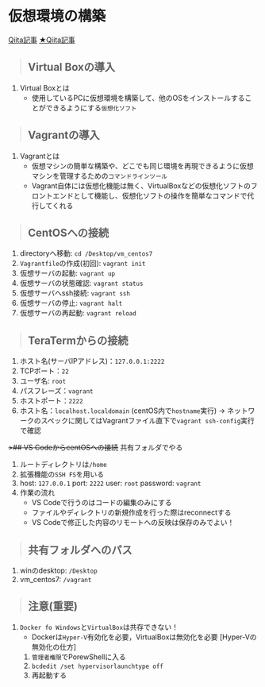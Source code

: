 # 仮想環境の構築

[Qiita記事](https://qiita.com/TakashiOshikawa/items/d2fb48d59e9e316af9a2)
[★Qiita記事](https://qiita.com/mekappi/items/df606a3b7ca0b52ecb5b)

>## Virtual Boxの導入
1. Virtual Boxとは
   - 使用しているPCに仮想環境を構築して、他のOSをインストールすることができるようにする`仮想化ソフト`

>## Vagrantの導入
1. Vagrantとは
   - 仮想マシンの簡単な構築や、どこでも同じ環境を再現できるように仮想マシンを管理するための`コマンドラインツール`
   - Vagrant自体には仮想化機能は無く、VirtualBoxなどの仮想化ソフトのフロントエンドとして機能し、仮想化ソフトの操作を簡単なコマンドで代行してくれる

>## CentOSへの接続
1. directoryへ移動: `cd /Desktop/vm_centos7`
2. `Vagrantfile`の作成(初回): `vagrant init`
3. 仮想サーバの起動: `vagrant up`
4. 仮想サーバの状態確認: `vagrant status`
5. 仮想サーバへssh接続: `vagrant ssh`
6. 仮想サーバの停止: `vagrant halt`
7. 仮想サーバの再起動: `vagrant reload`

>## TeraTermからの接続
1. ホスト名(サーバIPアドレス)：`127.0.0.1:2222`
2. TCPポート：`22`
3. ユーザ名: `root`
4. パスフレーズ：`vagrant`
5. ホストポート：`2222`
6. ホスト名：`localhost.localdomain`
   (centOS内で`hostname`実行)
-> ネットワークのスペックに関してはVagrantファイル直下で`vagrant ssh-config`実行で確認

~~>## VS CodeからcentOSへの接続~~ 共有フォルダでやる
1. ルートディレクトリは`/home`
2. 拡張機能の`SSH FS`を用いる
3. host: `127.0.0.1`
   port: `2222`
   user: `root`
   password: `vagrant`
4. 作業の流れ
   - VS Codeで行うのはコードの編集のみにする
   - ファイルやディレクトリの新規作成を行った際はreconnectする
   - VS Codeで修正した内容のリモートへの反映は保存のみでよい！

>## 共有フォルダへのパス
1. winのdesktop: `/Desktop`
2. vm_centos7: `/vagrant`

>## 注意(重要)
1. `Docker fo Windows`と`VirtualBox`は共存できない！
   - Dockerは`Hyper-V`有効化を必要，VirtualBoxは無効化を必要
   [Hyper-Vの無効化の仕方]
   1. `管理者権限`でPorewShellに入る
   2. `bcdedit /set hypervisorlaunchtype off`
   3. 再起動する


